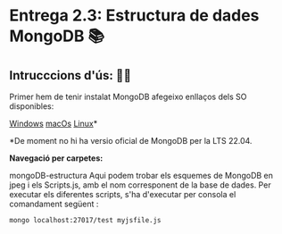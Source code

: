 # Entrega 2.3: Estructura de dades MongoDB 📚

## Intrucccions d'ús: 🧙‍♂️

Primer hem de tenir instalat MongoDB afegeixo enllaços dels SO disponibles:

[Windows](https://www.mongodb.com/docs/manual/tutorial/install-mongodb-on-windows/ '🪟')
[macOs](https://www.mongodb.com/docs/manual/tutorial/install-mongodb-on-os-x/ '🍏')
[Linux](https://www.mongodb.com/docs/manual/administration/install-on-linux/ '👽')*

*De moment no hi ha versio oficial de MongoDB per la LTS 22.04.

**Navegació per carpetes:**

mongoDB-estructura Aqui podem trobar els esquemes de MongoDB en jpeg i els Scripts.js, amb el nom corresponent de la base de dades.
Per executar els diferentes scripts, s'ha d'executar per consola el comandament següent : 
    
    mongo localhost:27017/test myjsfile.js

